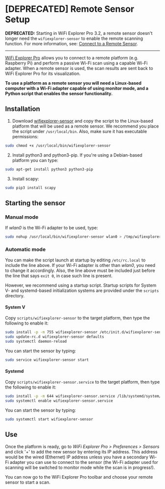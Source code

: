 # [DEPRECATED] Remote Sensor Setup

**DEPRECATED:** Starting in WiFi Explorer Pro 3.2, a remote sensor doesn't longer need the `wifiexplorer-sensor` to enable the remote scanning function. For more information, see: [Connect to a Remote Sensor](https://intuitibits.com/help/wifiexplorerpro/#/topic-en.lproj-connect_remote_sensor).

---

[WiFi Explorer Pro](https://www.intuitibits.com/products/wifi-explorer-pro) allows you to connect to a remote platform (e.g. Raspberry Pi) and perform a passive Wi-Fi scan using a capable Wi-Fi adapter. When a remote sensor is used, the scan results are sent back to WiFi Explorer Pro for its visualization.

**To use a platform as a remote sensor you will need a Linux-based computer with a Wi-Fi adapter capable of using monitor mode, and a Python script that enables the sensor functionality.**

## Installation

1. Download [wifiexplorer-sensor](../master/wifiexplorer-sensor) and copy the script to the Linux-based platform that will be used as a remote sensor. We recommend you place the script under ```/usr/local/bin```. Also, make sure it has executable permissions: 

```bash
sudo chmod +x /usr/local/bin/wifiexplorer-sensor
```

2. Install python3 and python3-pip. If you're using a Debian-based platform you can type: 

```bash
sudo apt-get install python3 python3-pip
```

3. Install scapy:

```bash
sudo pip3 install scapy
```

## Starting the sensor

### Manual mode

If _wlan0_ is the Wi-Fi adapter to be used, type: 

```bash
sudo nohup /usr/local/bin/wifiexplorer-sensor wlan0 > /tmp/wifiexplorer-sensor.log 2>&1 &
```

### Automatic mode

You can make the script launch at startup by editing ```/etc/rc.local``` to include the line above. If your Wi-Fi adapter is other than _wlan0_, you need to change it accordingly. Also, the line above must be included just before the line that says ```exit 0```, in case such line is present.

However, we recommend using a startup script. Startup scripts for System V- and systemd-based initialization systems are provided under the ```scripts``` directory.

#### System V

Copy ```scripts/wifiexplorer-sensor``` to the target platform, then type the following to enable it:
  
```bash
sudo install -p -m 755 wifiexplorer-sensor /etc/init.d/wifiexplorer-sensor
sudo update-rc.d wifiexplorer-sensor defaults
sudo systemctl daemon-reload
```

You can start the sensor by typing:
  
```bash
sudo service wifiexplorer-sensor start
```

#### Systemd

Copy ```scripts/wifiexplorer-sensor.service``` to the target platform, then type the following to enable it:
  
```bash
sudo install -p -m 644 wifiexplorer-sensor.service /lib/systemd/system/wifiexplorer-sensor.service
sudo systemctl enable wifiexplorer-sensor.service
```

You can start the sensor by typing:
  
```bash
sudo systemctl start wifiexplorer-sensor
```

## Use

Once the platform is ready, go to _WiFi Explorer Pro > Preferences > Sensors_ and click '+' to add the new sensor by entering its IP address. This address would be the wired (Ethernet) IP address unless you have a secondary Wi-Fi adapter you can use to connect to the sensor (the Wi-Fi adapter used for scanning will be switched to monitor mode while the scan is in progress!).

You can now go to the WiFi Explorer Pro toolbar and choose your remote sensor to start a scan.
